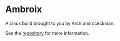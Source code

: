 Ambroix
=======
A Linux build brought to you by Arch and cceckman.

See the [repository](https://github.com/cceckman/distro) for more information.
